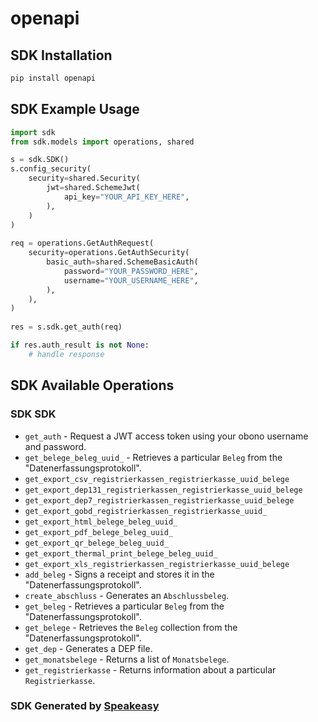 # openapi

<!-- Start SDK Installation -->
## SDK Installation

```bash
pip install openapi
```
<!-- End SDK Installation -->

<!-- Start SDK Example Usage -->
## SDK Example Usage

```python
import sdk
from sdk.models import operations, shared

s = sdk.SDK()
s.config_security(
    security=shared.Security(
        jwt=shared.SchemeJwt(
            api_key="YOUR_API_KEY_HERE",
        ),
    )
)
    
req = operations.GetAuthRequest(
    security=operations.GetAuthSecurity(
        basic_auth=shared.SchemeBasicAuth(
            password="YOUR_PASSWORD_HERE",
            username="YOUR_USERNAME_HERE",
        ),
    ),
)
    
res = s.sdk.get_auth(req)

if res.auth_result is not None:
    # handle response
```
<!-- End SDK Example Usage -->

<!-- Start SDK Available Operations -->
## SDK Available Operations

### SDK SDK

* `get_auth` - Request a JWT access token using your obono username and password.
* `get_belege_beleg_uuid_` - Retrieves a particular `Beleg` from the "Datenerfassungsprotokoll".
* `get_export_csv_registrierkassen_registrierkasse_uuid_belege`
* `get_export_dep131_registrierkassen_registrierkasse_uuid_belege`
* `get_export_dep7_registrierkassen_registrierkasse_uuid_belege`
* `get_export_gobd_registrierkassen_registrierkasse_uuid_`
* `get_export_html_belege_beleg_uuid_`
* `get_export_pdf_belege_beleg_uuid_`
* `get_export_qr_belege_beleg_uuid_`
* `get_export_thermal_print_belege_beleg_uuid_`
* `get_export_xls_registrierkassen_registrierkasse_uuid_belege`
* `add_beleg` - Signs a receipt and stores it in the "Datenerfassungsprotokoll".
* `create_abschluss` - Generates an `Abschlussbeleg`.
* `get_beleg` - Retrieves a particular `Beleg` from the "Datenerfassungsprotokoll".
* `get_belege` - Retrieves the `Beleg` collection from the "Datenerfassungsprotokoll".
* `get_dep` - Generates a DEP file.
* `get_monatsbelege` - Returns a list of `Monatsbelege`.
* `get_registrierkasse` - Returns information about a particular `Registrierkasse`.

<!-- End SDK Available Operations -->

### SDK Generated by [Speakeasy](https://docs.speakeasyapi.dev/docs/using-speakeasy/client-sdks)
